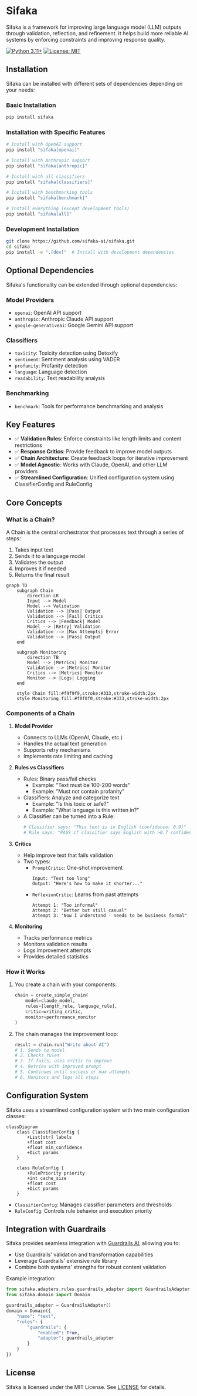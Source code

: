 # Sifaka

Sifaka is a framework for improving large language model (LLM) outputs through validation, reflection, and refinement. It helps build more reliable AI systems by enforcing constraints and improving response quality.

[![Python 3.11+](https://img.shields.io/badge/python-3.11+-blue.svg)](https://www.python.org/downloads/)
[![License: MIT](https://img.shields.io/badge/License-MIT-yellow.svg)](https://opensource.org/licenses/MIT)

## Installation

Sifaka can be installed with different sets of dependencies depending on your needs:

### Basic Installation
```bash
pip install sifaka
```

### Installation with Specific Features

```bash
# Install with OpenAI support
pip install "sifaka[openai]"

# Install with Anthropic support
pip install "sifaka[anthropic]"

# Install with all classifiers
pip install "sifaka[classifiers]"

# Install with benchmarking tools
pip install "sifaka[benchmark]"

# Install everything (except development tools)
pip install "sifaka[all]"
```

### Development Installation
```bash
git clone https://github.com/sifaka-ai/sifaka.git
cd sifaka
pip install -e ".[dev]"  # Install with development dependencies
```

## Optional Dependencies

Sifaka's functionality can be extended through optional dependencies:

### Model Providers
- `openai`: OpenAI API support
- `anthropic`: Anthropic Claude API support
- `google-generativeai`: Google Gemini API support

### Classifiers
- `toxicity`: Toxicity detection using Detoxify
- `sentiment`: Sentiment analysis using VADER
- `profanity`: Profanity detection
- `language`: Language detection
- `readability`: Text readability analysis

### Benchmarking
- `benchmark`: Tools for performance benchmarking and analysis

## Key Features

- ✅ **Validation Rules**: Enforce constraints like length limits and content restrictions
- ✅ **Response Critics**: Provide feedback to improve model outputs
- ✅ **Chain Architecture**: Create feedback loops for iterative improvement
- ✅ **Model Agnostic**: Works with Claude, OpenAI, and other LLM providers
- ✅ **Streamlined Configuration**: Unified configuration system using ClassifierConfig and RuleConfig

## Core Concepts

### What is a Chain?

A Chain is the central orchestrator that processes text through a series of steps:
1. Takes input text
2. Sends it to a language model
3. Validates the output
4. Improves it if needed
5. Returns the final result

```mermaid
graph TD
    subgraph Chain
        direction LR
        Input --> Model
        Model --> Validation
        Validation --> |Pass| Output
        Validation --> |Fail| Critics
        Critics --> |Feedback| Model
        Model --> |Retry| Validation
        Validation --> |Max Attempts| Error
        Validation --> |Pass| Output
    end

    subgraph Monitoring
        direction TB
        Model --> |Metrics| Monitor
        Validation --> |Metrics| Monitor
        Critics --> |Metrics| Monitor
        Monitor --> |Logs| Logging
    end

    style Chain fill:#f9f9f9,stroke:#333,stroke-width:2px
    style Monitoring fill:#f0f0f0,stroke:#333,stroke-width:2px
```

### Components of a Chain

1. **Model Provider**
   - Connects to LLMs (OpenAI, Claude, etc.)
   - Handles the actual text generation
   - Supports retry mechanisms
   - Implements rate limiting and caching

2. **Rules vs Classifiers**
   - Rules: Binary pass/fail checks
     - Example: "Text must be 100-200 words"
     - Example: "Must not contain profanity"
   - Classifiers: Analyze and categorize text
     - Example: "Is this toxic or safe?"
     - Example: "What language is this written in?"
   - A Classifier can be turned into a Rule:
     ```python
     # Classifier says: "This text is in English (confidence: 0.9)"
     # Rule says: "PASS if classifier says English with >0.7 confidence"
     ```

3. **Critics**
   - Help improve text that fails validation
   - Two types:
     - `PromptCritic`: One-shot improvement
       ```
       Input: "Text too long"
       Output: "Here's how to make it shorter..."
       ```
     - `ReflexionCritic`: Learns from past attempts
       ```
       Attempt 1: "Too informal"
       Attempt 2: "Better but still casual"
       Attempt 3: "Now I understand - needs to be business formal"
       ```

4. **Monitoring**
   - Tracks performance metrics
   - Monitors validation results
   - Logs improvement attempts
   - Provides detailed statistics

### How it Works

1. You create a chain with your components:
   ```python
   chain = create_simple_chain(
       model=claude_model,
       rules=[length_rule, language_rule],
       critic=writing_critic,
       monitor=performance_monitor
   )
   ```

2. The chain manages the improvement loop:
   ```python
   result = chain.run("Write about AI")
   # 1. Sends to model
   # 2. Checks rules
   # 3. If fails, uses critic to improve
   # 4. Retries with improved prompt
   # 5. Continues until success or max attempts
   # 6. Monitors and logs all steps
   ```

## Configuration System

Sifaka uses a streamlined configuration system with two main configuration classes:

```mermaid
classDiagram
    class ClassifierConfig {
        +List[str] labels
        +float cost
        +float min_confidence
        +Dict params
    }

    class RuleConfig {
        +RulePriority priority
        +int cache_size
        +float cost
        +Dict params
    }
```

- `ClassifierConfig`: Manages classifier parameters and thresholds
- `RuleConfig`: Controls rule behavior and execution priority

## Integration with Guardrails

Sifaka provides seamless integration with [Guardrails AI](https://www.guardrailsai.com/), allowing you to:

- Use Guardrails' validation and transformation capabilities
- Leverage Guardrails' extensive rule library
- Combine both systems' strengths for robust content validation

Example integration:
```python
from sifaka.adapters.rules.guardrails_adapter import GuardrailsAdapter
from sifaka.domain import Domain

guardrails_adapter = GuardrailsAdapter()
domain = Domain({
    "name": "text",
    "rules": {
        "guardrails": {
            "enabled": True,
            "adapter": guardrails_adapter
        }
    }
})
```

## License

Sifaka is licensed under the MIT License. See [LICENSE](LICENSE) for details.


